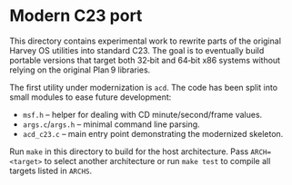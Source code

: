 # Modern C23 port

This directory contains experimental work to rewrite parts of the original
Harvey OS utilities into standard C23. The goal is to eventually build
portable versions that target both 32‑bit and 64‑bit x86 systems without
relying on the original Plan 9 libraries.

The first utility under modernization is `acd`. The code has been split into
small modules to ease future development:

* `msf.h` – helper for dealing with CD minute/second/frame values.
* `args.c`/`args.h` – minimal command line parsing.
* `acd_c23.c` – main entry point demonstrating the modernized skeleton.

Run `make` in this directory to build for the host architecture. Pass
`ARCH=<target>` to select another architecture or run `make test` to
compile all targets listed in `ARCHS`.
